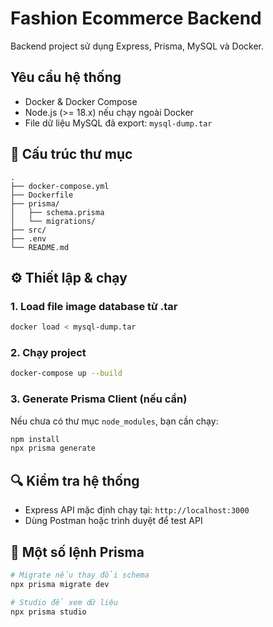 # Fashion Ecommerce Backend

Backend project sử dụng Express, Prisma, MySQL và Docker.

## Yêu cầu hệ thống

* Docker & Docker Compose
* Node.js (>= 18.x) nếu chạy ngoài Docker
* File dữ liệu MySQL đã export: `mysql-dump.tar`

## 📁 Cấu trúc thư mục

```
.
├── docker-compose.yml
├── Dockerfile
├── prisma/
│   ├── schema.prisma
│   └── migrations/
├── src/
├── .env
└── README.md
```

## ⚙️ Thiết lập & chạy

### 1. Load file image database từ .tar

```bash
docker load < mysql-dump.tar
```

### 2. Chạy project

```bash
docker-compose up --build
```

### 3. Generate Prisma Client (nếu cần)

Nếu chưa có thư mục `node_modules`, bạn cần chạy:

```bash
npm install
npx prisma generate
```

## 🔍 Kiểm tra hệ thống

* Express API mặc định chạy tại: `http://localhost:3000`
* Dùng Postman hoặc trình duyệt để test API

## 🧪 Một số lệnh Prisma

```bash
# Migrate nếu thay đổi schema
npx prisma migrate dev

# Studio để xem dữ liệu
npx prisma studio
```


